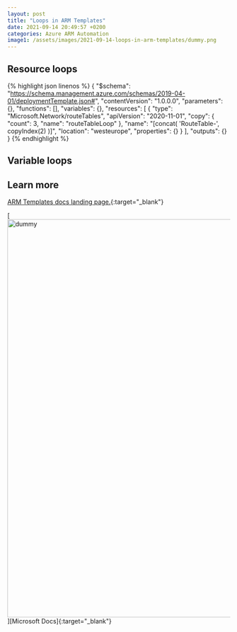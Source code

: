 ```yaml
---
layout: post
title: "Loops in ARM Templates"
date: 2021-09-14 20:49:57 +0200
categories: Azure ARM Automation
image1: /assets/images/2021-09-14-loops-in-arm-templates/dummy.png
---
```


[ARM Templates Docs]:https://docs.microsoft.com/en-us/azure/azure-resource-manager/templates/

## Resource loops

{% highlight json linenos %}
{
    "$schema": "https://schema.management.azure.com/schemas/2019-04-01/deploymentTemplate.json#",
    "contentVersion": "1.0.0.0",
    "parameters": {},
    "functions": [],
    "variables": {},
    "resources": [
        {
            "type": "Microsoft.Network/routeTables",
            "apiVersion": "2020-11-01",
            "copy": {
                "count": 3,
                "name": "routeTableLoop"
            },
            "name": "[concat( 'RouteTable-', copyIndex(2) )]",
            "location": "westeurope",
            "properties": {}
        }
    ],
    "outputs": {}
}
{% endhighlight %}


## Variable loops

## Learn more

[ARM Templates docs landing page.][ARM Templates Docs]{:target="_blank"}

[<img src="{{ page.image1 | relative_url }}" alt="dummy" width="900"/>][Microsoft Docs]{:target="_blank"}

